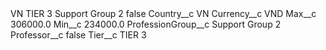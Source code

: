 <?xml version="1.0" encoding="UTF-8"?>
<CustomMetadata xmlns="http://soap.sforce.com/2006/04/metadata" xmlns:xsi="http://www.w3.org/2001/XMLSchema-instance" xmlns:xsd="http://www.w3.org/2001/XMLSchema">
    <label>VN TIER 3 Support Group 2</label>
    <protected>false</protected>
    <values>
        <field>Country__c</field>
        <value xsi:type="xsd:string">VN</value>
    </values>
    <values>
        <field>Currency__c</field>
        <value xsi:type="xsd:string">VND</value>
    </values>
    <values>
        <field>Max__c</field>
        <value xsi:type="xsd:double">306000.0</value>
    </values>
    <values>
        <field>Min__c</field>
        <value xsi:type="xsd:double">234000.0</value>
    </values>
    <values>
        <field>ProfessionGroup__c</field>
        <value xsi:type="xsd:string">Support Group 2</value>
    </values>
    <values>
        <field>Professor__c</field>
        <value xsi:type="xsd:boolean">false</value>
    </values>
    <values>
        <field>Tier__c</field>
        <value xsi:type="xsd:string">TIER 3</value>
    </values>
</CustomMetadata>
